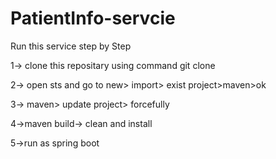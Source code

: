 # PatientInfo-servcie

 Run this service step by Step 

1-> clone this repositary 
using command git clone <url of repo>
  
2-> open sts and go to new> import> exist project>maven>ok
  
3-> maven> update project> forcefully
  
4->maven build-> clean and install
  
5->run as spring boot
  
